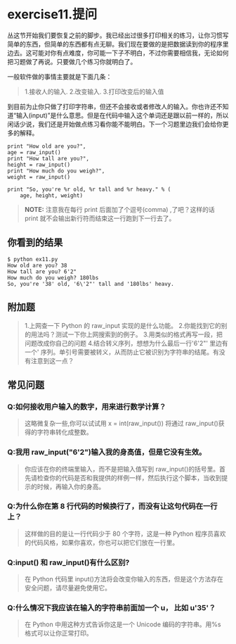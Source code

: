 # exercise11.提问
丛这节开始我们要恢复之前的脚步。我已经出过很多打印相关的练习，让你习惯写简单的东西，但简单的东西都有点无聊。我们现在要做的是把数据读到你的程序里边去。这可能对你有点难度，你可能一下子不明白，不过你需要相信我，无论如何把习题做了再说。只要做几个练习你就明白了。

一般软件做的事情主要就是下面几条：

> 1.接收人的输入.
2.改变输入.
3.打印改变后的输入值

到目前为止你只做了打印字符串，但还不会接收或者修改人的输入。你也许还不知道“输入(input)”是什么意思。但是在代码中输入这个单词还是跟以前一样的，所以闲话少说，我们还是开始做点练习看你能不能明白。下一个习题里边我们会给你更多的解释。

```
print "How old are you?",
age = raw_input()
print "How tall are you?",
height = raw_input()
print "How much do you weigh?",
weight = raw_input()

print "So, you're %r old, %r tall and %r heavy." % (
    age, height, weight)
```

> **NOTE:** 注意我在每行 print 后面加了个逗号(comma) ,了吧？这样的话 print 就不会输出新行符而结束这一行跑到下一行去了。

## 你看到的结果

```
$ python ex11.py
How old are you? 38
How tall are you? 6'2"
How much do you weigh? 180lbs
So, you're '38' old, '6\'2"' tall and '180lbs' heavy.
```

## 附加题

> 1.上网查一下 Python 的 raw_input 实现的是什么功能。
2.你能找到它的别的用法吗？测试一下你上网搜索到的例子。
3.用类似的格式再写一段，把问题改成你自己的问题
4.结合转义序列，想想为什么最后一行'6\'2"' 里边有一个\' 序列。单引号需要被转义，从而防止它被识别为字符串的结尾。有没有注意到这一点？

## 常见问题

### Q:如何接收用户输入的数字，用来进行数学计算？

> 这略微复杂一些,你可以试试用 x = int(raw_input()) 将通过 raw_input()获得的字符串转化成整数。

### Q:我用 raw_input("6'2")输入我的身高值，但是它没有生效。

> 你应该在你的终端里输入，而不是把输入值写到 raw_input()的括号里。首先请检查你的代码是否和我提供的样例一样，然后执行这个脚本，当收到提示的时候，再输入你的身高。

### Q:为什么你在第 8 行代码的时候换行了，而没有让这句代码在一行上？

> 这样做的目的是让一行代码少于 80 个字符，这是一种 Python 程序员喜欢的代码风格，如果你喜欢，你也可以把它们放在一行里。

### Q:input() 和 raw_input()有什么区别?

> 在 Python 代码里 input()方法将会改变你输入的东西，但是这个方法存在安全问题，请尽量避免使用它。

### Q:什么情况下我应该在输入的字符串前面加一个 u， 比如 u'35'？

> 在 Python 中用这种方式告诉你这是一个 Unicode 编码的字符串。用%s 格式可以让你正常打印。